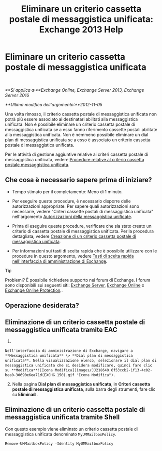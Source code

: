 ﻿---
title: 'Eliminare un criterio cassetta postale di messaggistica unificata: Exchange 2013 Help'
TOCTitle: Eliminare un criterio cassetta postale di messaggistica unificata
ms:assetid: c8758464-3c52-4dd3-b2a6-142a99bb0628
ms:mtpsurl: https://technet.microsoft.com/it-it/library/Bb124536(v=EXCHG.150)
ms:contentKeyID: 50555692
ms.date: 05/22/2018
mtps_version: v=EXCHG.150
ms.translationtype: MT
---

# Eliminare un criterio cassetta postale di messaggistica unificata

 

_**Si applica a:**Exchange Online, Exchange Server 2013, Exchange Server 2016_

_**Ultima modifica dell'argomento:**2012-11-05_

Una volta rimosso, il criterio cassetta postale di messaggistica unificata non potrà più essere associato ai destinatari abilitati alla messaggistica unificata. Non è possibile eliminare un criterio cassetta postale di messaggistica unificata se a esso fanno riferimento cassette postali abilitate alla messaggistica unificata. Non è nemmeno possibile eliminare un dial plan di messaggistica unificata se a esso è associato un criterio cassetta postale di messaggistica unificata.

Per le attività di gestione aggiuntive relative ai criteri cassetta postale di messaggistica unificata, vedere [Procedure relative al criterio cassetta postale messaggistica unificata](um-mailbox-policy-procedures-exchange-2013-help.md).

## Che cosa è necessario sapere prima di iniziare?

  - Tempo stimato per il completamento: Meno di 1 minuto.

  - Per eseguire queste procedure, è necessario disporre delle autorizzazioni appropriate. Per sapere quali autorizzazioni sono necessarie, vedere "Criteri cassette postali di messaggistica unificata" nell'argomento [Autorizzazioni della messaggistica unificate](unified-messaging-permissions-exchange-2013-help.md).

  - Prima di eseguire queste procedure, verificare che sia stato creato un criterio di cassetta postale di messaggistica unificata. Per la procedura dettagliata, vedere [Creazione di un criterio cassetta postale di messaggistica unificata](create-a-um-mailbox-policy-exchange-2013-help.md).

  - Per informazioni sui tasti di scelta rapida che è possibile utilizzare con le procedure in questo argomento, vedere [Tasti di scelta rapida nell'interfaccia di amministrazione di Exchange](keyboard-shortcuts-in-the-exchange-admin-center-exchange-online-protection-help.md).


> [!TIP]
> Problemi? È possibile richiedere supporto nei forum di Exchange. I forum sono disponibili sui seguenti siti: <A href="https://go.microsoft.com/fwlink/p/?linkid=60612">Exchange Server</A>, <A href="https://go.microsoft.com/fwlink/p/?linkid=267542">Exchange Online</A> o <A href="https://go.microsoft.com/fwlink/p/?linkid=285351">Exchange Online Protection</A>..



## Operazione desiderata?

## Eliminazione di un criterio cassetta postale di messaggistica unificata tramite EAC

1.  
    
    Nell'interfaccia di amministrazione di Exchange, navigare a **Messaggistica unificata** \> **Dial plan di messaggistica unificata**. Nella visualizzazione elenco, selezionare il dial plan di messaggistica unificata che si desidera modificare, quindi fare clic su **Modifica**![Icona Modifica](images/JJ218640.6f53ccb2-1f13-4c02-bea0-30690e6ea71d(EXCHG.150).gif "Icona Modifica").

2.  Nella pagina **Dial plan di messaggistica unificata**, in **Criteri cassetta postale di messaggistica unificata**, sulla barra degli strumenti, fare clic su **Elimina**![Icona Elimina](images/Dd979797.14f639f6-61e8-4418-bbfb-0db14de9d2f5(EXCHG.150).gif "Icona Elimina").

## Eliminazione di un criterio cassetta postale di messaggistica unificata tramite Shell

Con questo esempio viene eliminato un criterio cassetta postale di messaggistica unificata denominato `MyUMMailboxPolicy`.

    Remove-UMMailboxPolicy -Identity MyUMMailboxPolicy

